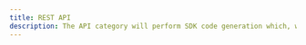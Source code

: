 ```yaml
---
title: REST API
description: The API category will perform SDK code generation which, when used with the AWSMobileClient can be used for creating signed requests for Amazon API Gateway when the service Authorization is set to AWS_IAM or when using a Cognito User Pools Authorizer.
---
```


<inline-fragment src="~/sdk/fragments/library-callout.md"></inline-fragment>

<inline-fragment platform="ios" src="~/sdk/api/fragments/ios/rest.md"></inline-fragment> <inline-fragment platform="android" src="~/sdk/api/fragments/android/rest.md"></inline-fragment>